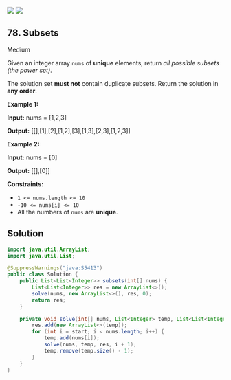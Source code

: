 [![](https://img.shields.io/github/stars/javadev/LeetCode-in-All?label=Stars&style=flat-square)](https://github.com/javadev/LeetCode-in-All)
[![](https://img.shields.io/github/forks/javadev/LeetCode-in-All?label=Fork%20me%20on%20GitHub%20&style=flat-square)](https://github.com/javadev/LeetCode-in-All/fork)

## 78\. Subsets

Medium

Given an integer array `nums` of **unique** elements, return _all possible subsets (the power set)_.

The solution set **must not** contain duplicate subsets. Return the solution in **any order**.

**Example 1:**

**Input:** nums = [1,2,3]

**Output:** [[],[1],[2],[1,2],[3],[1,3],[2,3],[1,2,3]] 

**Example 2:**

**Input:** nums = [0]

**Output:** [[],[0]] 

**Constraints:**

*   `1 <= nums.length <= 10`
*   `-10 <= nums[i] <= 10`
*   All the numbers of `nums` are **unique**.

## Solution

```java
import java.util.ArrayList;
import java.util.List;

@SuppressWarnings("java:S5413")
public class Solution {
    public List<List<Integer>> subsets(int[] nums) {
        List<List<Integer>> res = new ArrayList<>();
        solve(nums, new ArrayList<>(), res, 0);
        return res;
    }

    private void solve(int[] nums, List<Integer> temp, List<List<Integer>> res, int start) {
        res.add(new ArrayList<>(temp));
        for (int i = start; i < nums.length; i++) {
            temp.add(nums[i]);
            solve(nums, temp, res, i + 1);
            temp.remove(temp.size() - 1);
        }
    }
}
```